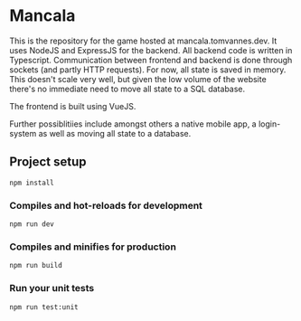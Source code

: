 # Mancala

This is the repository for the game hosted at mancala.tomvannes.dev. It uses NodeJS and ExpressJS for the backend. All backend code is written in Typescript. Communication between frontend and backend is done through sockets (and partly HTTP requests). For now, all state is saved in memory. This doesn't scale very well, but given the low volume of the website there's no immediate need to move all state to a SQL database.

The frontend is built using VueJS.

Further possiblitiies include amongst others a native mobile app, a login-system as well as moving all state to a database.

## Project setup

```
npm install
```

### Compiles and hot-reloads for development

```
npm run dev
```

### Compiles and minifies for production

```
npm run build
```

### Run your unit tests

```
npm run test:unit
```

